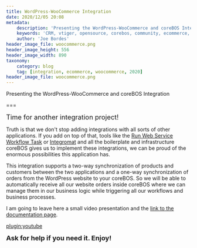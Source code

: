 ```yaml
---
title: WordPress-WooCommerce Integration
date: 2020/12/05 20:08
metadata:
    description: 'Presenting the WordPress-WooCommerce and coreBOS Integration.'
    keywords: 'CRM, vtiger, opensource, corebos, community, ecommerce, integration, woocommerce, wordpress'
    author: 'Joe Bordes'
header_image_file: woocommerce.png
header_image_height: 556
header_image_width: 890
taxonomy:
    category: blog
    tag: [integration, ecommerce, woocommerce, 2020]
header_image_file: woocommerce.png
---
```


Presenting the WordPress-WooCommerce and coreBOS Integration

===

<span style="font-size:large">Time for another integration project!</span>

Truth is that we don't stop adding integrations with all sorts of other applications. If you add on top of that, tools like the [Run Web Service Workflow Task](../runwswftask) or [Integromat](../august2018) and all the boilerplate and infrastructure coreBOS gives us to implement these integrations, we can be proud of the enormous possibilities this application has.

This integration supports a two-way synchronization of products and customers between the two applications and a one-way synchronization of orders from the WordPress website to your coreBOS. So we will be able to automatically receive all our website orders inside coreBOS where we can manage them in our business logic while triggering all our workflows and business processes.

I am going to leave here a small video presentation and the [link to the documentation page](https://corebos.com/documentation/doku.php?id=en:integrations:woocommerce&noprocess=1).

[plugin:youtube](https://youtu.be/eUhGmZK4zlQ)

**<span style="font-size:large">Ask for help if you need it. Enjoy!</span>**
